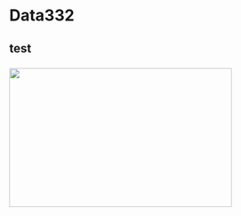 # Data332
## test
### 
<p>      </p>

<img src="images/trucking locations.png" height = 250, width = 400>

